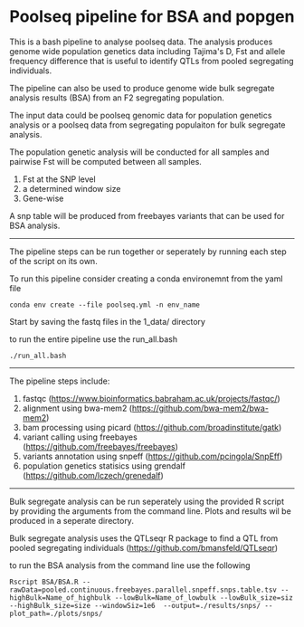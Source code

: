 # Poolseq pipeline for BSA and popgen

This is a bash pipeline to analyse poolseq data. The analysis produces genome wide population genetics data including Tajima's D, Fst and allele frequency difference that is useful to identify QTLs from pooled segregating individuals.

The pipeline can also be used to produce genome wide bulk segregate analysis results (BSA) from an F2 segregating population. 

The input data could be poolseq genomic data for population genetics analysis or a poolseq data from segregating populaiton for bulk segregate analysis. 

The population genetic analysis will be conducted for all samples and pairwise Fst will be computed between all samples. 

1. Fst at the SNP level 
2. a determined window size 
3. Gene-wise    

A snp table will be produced from freebayes variants that can be used for BSA analysis. 

_______________________________________________________
The pipeline steps can be run together or seperately by running each step of the script on its own. 

To run this pipeline consider creating a conda environemnt from the yaml file 

```
conda env create --file poolseq.yml -n env_name
````

Start by saving the fastq files in the 1_data/ directory 

to run the entire pipeline use the run_all.bash

```
./run_all.bash
```

__________________________________________________


The pipeline steps include: 

1. fastqc (https://www.bioinformatics.babraham.ac.uk/projects/fastqc/)
2. alignment using bwa-mem2 (https://github.com/bwa-mem2/bwa-mem2)
3. bam processing using picard (https://github.com/broadinstitute/gatk)
4. variant calling using freebayes (https://github.com/freebayes/freebayes)  
5. variants annotation using snpeff (https://github.com/pcingola/SnpEff)
6. population genetics statisics using grendalf (https://github.com/lczech/grenedalf)



______________________________________________________

Bulk segregate analysis can be run seperately using the provided R script by providing the arguments from the command line. Plots and results wil be produced in a seperate directory.

Bulk segregate analysis uses the QTLseqr R package to find a QTL from pooled segregating individuals (https://github.com/bmansfeld/QTLseqr) 


to run the BSA analysis from the command line use the following 

```
Rscript BSA/BSA.R --rawData=pooled.continuous.freebayes.parallel.snpeff.snps.table.tsv --highBulk=Name_of_highbulk --lowBulk=Name_of_lowbulk --lowBulk_size=siz --highBulk_size=size --windowSiz=1e6  --output=./results/snps/ --plot_path=./plots/snps/

```